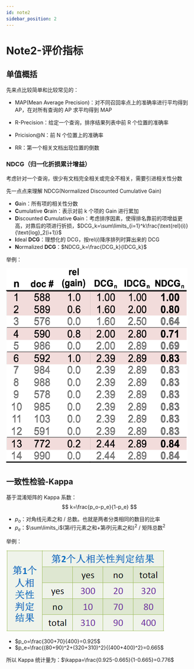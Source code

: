 ```yaml
---
id: note2
sidebar_position: 2
---
```


# Note2-评价指标

## 单值概括

先来点比较简单和比较常见的：

- MAP(Mean Average Precision)：对不同召回率点上的准确率进行平均得到 AP，在对所有查询的 AP 求平均得到 MAP

- R-Precision：给定一个查询，排序结果列表中前 R 个位置的准确率
- Pricision@N：前 N 个位置上的准确率
- RR：第一个相关文档出现位置的倒数

### NDCG（归一化折损累计增益）

考虑针对一个查询，很少有文档完全相关或完全不相关，需要引进相关性分数

先一点点来理解 NDCG(Normalized Discounted Cumulative Gain)

- **G**ain：所有项的相关性分数
- **C**umulative **G**rain：表示对前 k 个项的 Gain 进行累加
- **D**iscounted **C**umulative **G**ain：考虑排序因素，使得排名靠前的项增益更高，对靠后的项进行折损，$DCG_k=\sum\limits_{i=1}^k\frac{\text{rel}(i)}{\text{log}_2(i+1)}$
- **I**deal **DCG**：理想化的 DCG，按$\text{rel}(i)$降序排列时算出来的 DCG
- **N**ormalized **DCG**：$NDCG_k=\frac{DCG_k}{IDCG_k}$

举例：

![](./assets/image-20230530134804416.png)

## 一致性检验-Kappa

基于混淆矩阵的 Kappa 系数：
$$
k=\frac{p_o-p_e}{1-p_e}
$$

- $p_o$：对角线元素之和 / 总数。也就是两者分类相同的数目的比率
- $p_e$：$\sum\limits_i$(第$i$行元素之和+第$i$列元素之和)$^2$ / 矩阵总数$^2$

举例：

![](./assets/image-20230530140052455.png)

- $p_o=\frac{300+70}{400}=0.925$
- $p_e=\frac{(80+90)^2+(320+310)^2}{(400+400)^2}=0.665$

所以 Kappa 统计量为：$\kappa=\frac{0.925-0.665}{1-0.665}=0.776$